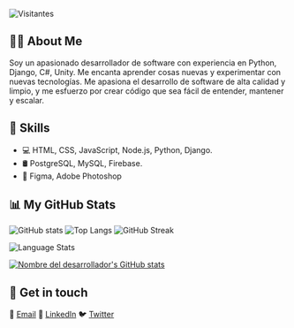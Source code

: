 ![Visitantes](https://komarev.com/ghpvc/?username=eehcx&color=blue)

## 👨‍💻 About Me

Soy un apasionado desarrollador de software con experiencia en Python, Django, C#, Unity. Me encanta aprender cosas nuevas y experimentar con nuevas tecnologías. Me apasiona el desarrollo de software de alta calidad y limpio, y me esfuerzo por crear código que sea fácil de entender, mantener y escalar.

## 🚀 Skills

- 💻 HTML, CSS, JavaScript, Node.js, Python, Django.
- 🛢️ PostgreSQL, MySQL, Firebase.
- 🎨 Figma, Adobe Photoshop

## 📊 My GitHub Stats

![GitHub stats](https://github-readme-stats.vercel.app/api?username=eehcx&count_private=true&show_icons=true&theme=radical)
![Top Langs](https://github-readme-stats.vercel.app/api/top-langs/?username=eehcx&langs_count=8&layout=compact&theme=radical)
![GitHub Streak](https://github-readme-streak-stats.herokuapp.com?user=eehcx&theme=radical)

![Language Stats](https://github-readme-stats.vercel.app/api/top-langs/?username=eehcx&theme=radical&layout=compact&card_width=445)

[![Nombre del desarrollador's GitHub stats](https://github-readme-stats.vercel.app/api?username=eehcx&show_icons=true&theme=radical)](https://github.com/eehcx/github-readme-stats)

## 📩 Get in touch

📧 [Email](mailto:eehcx.contacto@gmail.com)
👔 [LinkedIn](https://www.linkedin.com/in/eehcx/)
🐦 [Twitter](https://twitter.com/eehcx)

